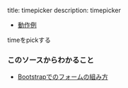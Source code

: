 title: timepicker
description: timepicker

- [動作例](${contextRoot}/timepicker.html)

timeをpickする

### このソースからわかること

- [Bootstrapでのフォームの組み方](http://getbootstrap.com/css/#forms-horizontal)
